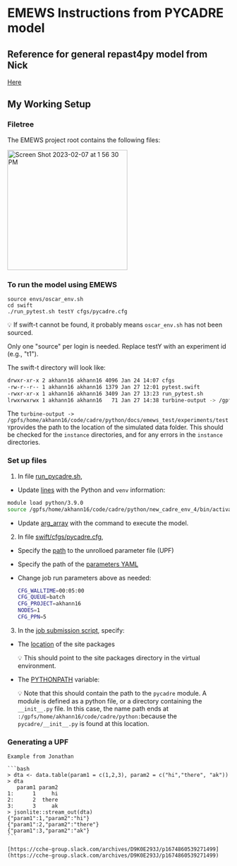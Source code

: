 # EMEWS Instructions from PYCADRE model

## Reference for general repast4py model from Nick

[Here](https://github.com/khanna-lab/cadre/blob/master/python/docs/emews_instructions.md)

## My Working Setup
### Filetree

The EMEWS project root contains the following files:

<img width="272" alt="Screen Shot 2023-02-07 at 1 56 30 PM" src="https://user-images.githubusercontent.com/8194564/217339644-5bc4fdf5-b883-4846-aa7e-a6e6fb61ab4b.png">



### To run the model using EMEWS

```
source envs/oscar_env.sh
cd swift
./run_pytest.sh testY cfgs/pycadre.cfg
```


💡 If swift-t cannot be found, it probably means `oscar_env.sh` has not been sourced.



Only one "source" per login is needed. Replace testY with an experiment id (e.g., "t1").

The swift-t directory will look like:
 

```bash
drwxr-xr-x 2 akhann16 akhann16 4096 Jan 24 14:07 cfgs
-rw-r--r-- 1 akhann16 akhann16 1379 Jan 27 12:01 pytest.swift
-rwxr-xr-x 1 akhann16 akhann16 3409 Jan 27 13:23 run_pytest.sh
lrwxrwxrwx 1 akhann16 akhann16   71 Jan 27 14:38 turbine-output -> /gpfs/home/akhann16/code/cadre/python/docs/emews_test/experiments/testY
```

The `turbine-output -> /gpfs/home/akhann16/code/cadre/python/docs/emews_test/experiments/testY`provides the path to the location of the simulated data folder. This should be checked for the `instance` directories, and for any errors in the `instance` directories.

### Set up files

1) In file [run_pycadre.sh](https://github.com/khanna-lab/cadre/blob/74a45608342f5e7e090cbe6671d62d3b15a6416f/python/docs/emews_test/scripts/run_model_pycadre.sh), 

- Update [lines](https://github.com/khanna-lab/cadre/blob/74a45608342f5e7e090cbe6671d62d3b15a6416f/python/docs/emews_test/scripts/run_model_pycadre.sh#L35-L38) with the Python and `venv` information:

```bash
module load python/3.9.0
source /gpfs/home/akhann16/code/cadre/python/new_cadre_env_4/bin/activate
```

- Update [arg_array](https://github.com/khanna-lab/cadre/blob/c1915e1c8a9ed3329c81ea54d517135333b0ad8a/python/docs/emews_test/scripts/run_model_pycadre.sh#L58) with the command to execute the model.

2) In file [swift/cfgs/pycadre.cfg](https://github.com/khanna-lab/cadre/blob/master/python/docs/emews_test/swift/cfgs/pycadre.cfg), 

- Specify the [path](https://github.com/khanna-lab/cadre/blob/c1915e1c8a9ed3329c81ea54d517135333b0ad8a/python/docs/emews_test/swift/cfgs/pycadre.cfg#L9) to  the unrolloed parameter file (UPF)
- Specify the path of the [parameters YAML](https://github.com/khanna-lab/cadre/blob/c1915e1c8a9ed3329c81ea54d517135333b0ad8a/python/docs/emews_test/swift/cfgs/pycadre.cfg#L10)
- Change job run parameters above as needed:
    
    ```bash
    CFG_WALLTIME=00:05:00
    CFG_QUEUE=batch
    CFG_PROJECT=akhann16
    NODES=1
    CFG_PPN=5
    ```
    

3) In the [job submission script](https://github.com/khanna-lab/cadre/blob/master/python/docs/emews_test/swift/run_pytest.sh), specify:

- The [location](https://github.com/khanna-lab/cadre/blob/c1915e1c8a9ed3329c81ea54d517135333b0ad8a/python/docs/emews_test/swift/run_pytest.sh#L58) of the site packages
    
    
    💡 This should point to the site packages directory in the virtual environment.
    
    
    
- The [PYTHONPATH](https://github.com/khanna-lab/cadre/blob/c1915e1c8a9ed3329c81ea54d517135333b0ad8a/python/docs/emews_test/swift/run_pytest.sh#L59) variable:
    
    
    💡 Note that this should contain the path to the `pycadre` module. A module is defined as a python file, or a directory containing the `__init__.py` file.  In this case, the name path ends at `:/gpfs/home/akhann16/code/cadre/python:`because the `pycadre/__init__.py` is found at this location.
    
   
### Generating a UPF
    
    Example from Jonathan
    
    ```bash
    > dta <- data.table(param1 = c(1,2,3), param2 = c("hi","there", "ak"))
    > dta
       param1 param2
    1:      1     hi
    2:      2  there
    3:      3     ak
    > jsonlite::stream_out(dta)
    {"param1":1,"param2":"hi"}
    {"param1":2,"param2":"there"}
    {"param1":3,"param2":"ak"}
    ```
    
    [https://cche-group.slack.com/archives/D9K0E293J/p1674860539271499](https://cche-group.slack.com/archives/D9K0E293J/p1674860539271499)
    
    
